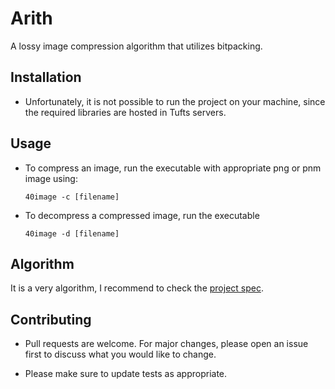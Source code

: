 # Arith
A lossy image compression algorithm that utilizes bitpacking.

## Installation
* Unfortunately, it is not possible to run the project on your machine, since the required libraries are hosted in Tufts servers.

## Usage
* To compress an image, run the executable with appropriate png or pnm image using:
  ```
  40image -c [filename]
  ```
* To decompress a compressed image, run the executable
  ```
  40image -d [filename]
  ```
 
## Algorithm
It is a very algorithm, I recommend to check the [project spec](https://www.cs.tufts.edu/comp/40-2011f/homework/arith.html).

## Contributing

* Pull requests are welcome. For major changes, please open an issue first to discuss what you would like to change.

* Please make sure to update tests as appropriate.

